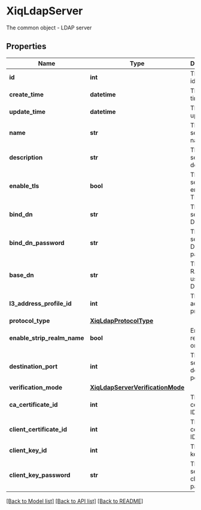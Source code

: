 # XiqLdapServer

The common object - LDAP server
## Properties
Name | Type | Description | Notes
------------ | ------------- | ------------- | -------------
**id** | **int** | The unique identifier | 
**create_time** | **datetime** | The create time | 
**update_time** | **datetime** | The last update time | 
**name** | **str** | The LDAP server name | 
**description** | **str** | The LDAP server description | [optional] 
**enable_tls** | **bool** | The LDAP server is enabled TLS or not | [optional] 
**bind_dn** | **str** | The LDAP server bind DN name | [optional] 
**bind_dn_password** | **str** | The LDAP server bind DN password | [optional] 
**base_dn** | **str** | The RADIUS user base DN | [optional] 
**l3_address_profile_id** | **int** | The L3 address profile ID | [optional] 
**protocol_type** | [**XiqLdapProtocolType**](XiqLdapProtocolType.md) |  | [optional] 
**enable_strip_realm_name** | **bool** | Enable strip realm name or not | [optional] 
**destination_port** | **int** | The LDAP server destination port | [optional] 
**verification_mode** | [**XiqLdapServerVerificationMode**](XiqLdapServerVerificationMode.md) |  | [optional] 
**ca_certificate_id** | **int** | The CA certificate ID | [optional] 
**client_certificate_id** | **int** | The client certificate ID | [optional] 
**client_key_id** | **int** | The client key ID | [optional] 
**client_key_password** | **str** | The LDAP server client key password | [optional] 

[[Back to Model list]](../README.md#documentation-for-models) [[Back to API list]](../README.md#documentation-for-api-endpoints) [[Back to README]](../README.md)


